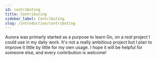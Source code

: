 ```yaml
---
id: contributing
title: Contributing
sidebar_label: Contributing
slug: /introduction/contributing
---
```

Aurora was primarly started as a purpose to learn Go, on a _real_ project I could use in my daily work. It's not a really ambitious project but I plan to improve it little by little for my own usage. I hope it will be helpful for someone else, and every contribution is welcome!